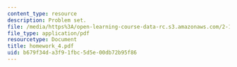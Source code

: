 ```yaml
---
content_type: resource
description: Problem set.
file: /media/https%3A/open-learning-course-data-rc.s3.amazonaws.com/2-154-maneuvering-and-control-of-surface-and-underwater-vehicles-13-49-fall-2004/b679f34da3f91fbc5d5e00db72b95f86_homework_4.pdf
file_type: application/pdf
resourcetype: Document
title: homework_4.pdf
uid: b679f34d-a3f9-1fbc-5d5e-00db72b95f86
---
```

